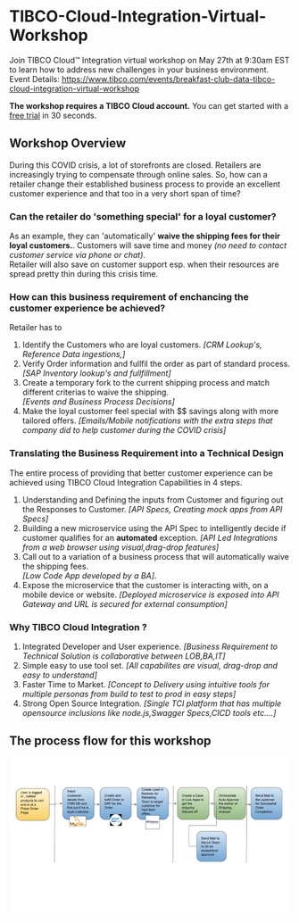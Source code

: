 # TIBCO-Cloud-Integration-Virtual-Workshop
Join TIBCO Cloud™ Integration virtual workshop on May 27th at 9:30am EST to learn how to address new challenges in your business environment.  
Event Details: https://www.tibco.com/events/breakfast-club-data-tibco-cloud-integration-virtual-workshop 

**The workshop requires a TIBCO Cloud account.**  You can get started with a [free trial](trialsignup.md) in 30 seconds. 

## Workshop Overview
During this COVID crisis, a lot of storefronts are closed. Retailers are increasingly trying to compensate through online sales.
So, how can a retailer change their established business process to provide an excellent customer experience and that too in a very short span of time?   

### Can the retailer do 'something special' for a loyal customer?  
As an example, they can 'automatically' **waive the shipping fees for their loyal customers.**. 
Customers will save time and money *(no need to contact customer service via phone or chat)*.  
Retailer will also save on customer support esp. when their resources are spread pretty thin during this crisis time.

### How can this business requirement of enchancing the customer experience be achieved?  
Retailer has to
1) Identify the Customers who are loyal customers. 
*[CRM Lookup's, Reference Data ingestions,]*
2) Verify Order information and fullfil the order as part of standard process.  
*[SAP Inventory lookup's and fullfillment]*
3) Create a temporary fork to the current shipping process and match different criterias to waive the shipping.  
*[Events and Business Process Decisions]*
4) Make the loyal customer feel special with $$ savings along with more tailored offers. 
*[Emails/Mobile notifications with the extra steps that company did to help customer during the COVID crisis]*   

### Translating the Business Requirement into a Technical Design
The entire process of providing that better customer experience can be achieved using TIBCO Cloud Integration Capabilities in 4 steps.  
1) Understanding and Defining the inputs from Customer and figuring out the Responses to Customer. 
*[API Specs, Creating mock apps from API Specs]*
2) Building a new microservice using the API Spec to intelligently decide if customer qualifies for an **automated** exception. 
*[API Led Integrations from a web browser using visual,drag-drop features]*
3) Call out to a variation of a business process that will automatically waive the shipping fees.  
*[Low Code App developed by a BA]*. 
4) Expose the microservice that the customer is interacting with, on a mobile device or website. 
*[Deployed microservice is exposed into API Gateway and URL is secured for external consumption]*

### Why TIBCO Cloud Integration ?
1) Integrated Developer and User experience. 
*[Business Requirement to Technical Solution is collaborative between LOB,BA,IT]*
2) Simple easy to use tool set. 
*[All capabilites are visual, drag-drop and easy to understand]*
3) Faster Time to Market. 
*[Concept to Delivery using intuitive tools for multiple personas from build to test to prod in easy steps]*
4) Strong Open Source Integration. 
*[Single TCI platform that has multiple opensource inclusions like node.js,Swagger Specs,CICD tools etc....]*

## The process flow for this workshop
![FlowChart](/images/FlowChart.jpg)
